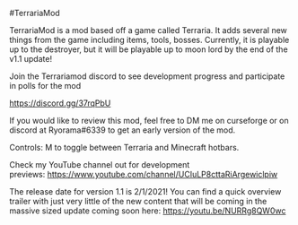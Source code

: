 #TerrariaMod

TerrariaMod is a mod based off a game called Terraria. It adds several new things from the game including items, tools, bosses. Currently, it is playable up to the destroyer, but it will be playable up to moon lord by the end of the v1.1 update! 


Join the Terrariamod discord to see development progress and participate in polls for the mod

https://discord.gg/37rqPbU


If you would like to review this mod, feel free to DM me on curseforge or on discord at Ryorama#6339 to get an early version of the mod.
 

Controls: M to toggle between Terraria and Minecraft hotbars.

Check my YouTube channel out for development previews: https://www.youtube.com/channel/UCIuLP8cttaRiArgewiclpiw

The release date for version 1.1 is 2/1/2021! You can find a quick overview trailer with just very little of the new content that will be coming in the massive sized update coming soon here: https://youtu.be/NURRg8QW0wc
